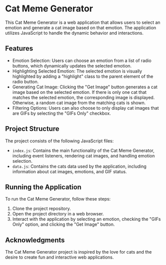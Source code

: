 # Cat Meme Generator

This Cat Meme Generator is a web application that allows users to select an emotion and generate a cat image based on that emotion. The application utilizes JavaScript to handle the dynamic behavior and interactions.

## Features

- Emotion Selection: Users can choose an emotion from a list of radio buttons, which dynamically updates the selected emotion.
- Highlighting Selected Emotion: The selected emotion is visually highlighted by adding a "highlight" class to the parent element of the radio button.
- Generating Cat Image: Clicking the "Get Image" button generates a cat image based on the selected emotion. If there is only one cat that matches the selected emotion, the corresponding image is displayed. Otherwise, a random cat image from the matching cats is shown.
- Filtering Options: Users can also choose to only display cat images that are GIFs by selecting the "GIFs Only" checkbox.

## Project Structure

The project consists of the following JavaScript files:

- `index.js`: Contains the main functionality of the Cat Meme Generator, including event listeners, rendering cat images, and handling emotion selection.
- `data.js`: Contains the cats data used by the application, including information about cat images, emotions, and GIF status.

## Running the Application

To run the Cat Meme Generator, follow these steps:

1. Clone the project repository.
2. Open the project directory in a web browser.
3. Interact with the application by selecting an emotion, checking the "GIFs Only" option, and clicking the "Get Image" button.

## Acknowledgments

The Cat Meme Generator project is inspired by the love for cats and the desire to create fun and interactive web applications.

